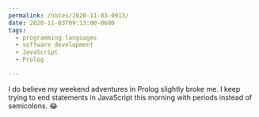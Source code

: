 ```yaml
---
permalink: /notes/2020-11-03-0913/
date: 2020-11-03T09:13:00-0600
tags:
  - programming languages
  - software development
  - JavaScript
  - Prolog

---
```


I do believe my weekend adventures in Prolog slightly broke me. I keep trying to end statements in JavaScript this morning with periods instead of semicolons. 😂
